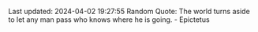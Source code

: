 Last updated: 2024-04-02 19:27:55
Random Quote: The world turns aside to let any man pass who knows where he is going. - Epictetus